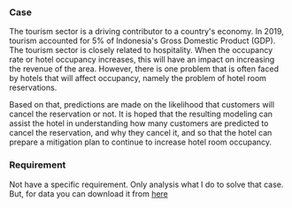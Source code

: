 ### Case

The tourism sector is a driving contributor to a country's economy. In 2019, tourism accounted for 5% of Indonesia's Gross Domestic Product (GDP). The tourism sector is closely related to hospitality. When the occupancy rate or hotel occupancy increases, this will have an impact on increasing the revenue of the area. However, there is one problem that is often faced by hotels that will affect occupancy, namely the problem of hotel room reservations.

Based on that, predictions are made on the likelihood that customers will cancel the reservation or not. It is hoped that the resulting modeling can assist the hotel in understanding how many customers are predicted to cancel the reservation, and why they cancel it, and so that the hotel can prepare a mitigation plan to continue to increase hotel room occupancy.

### Requirement

Not have a specific requirement. Only analysis what I do to solve that case.
But, for data you can download it from <a href="https://github.com/arubhasy/dataset/blob/main/Hotel_Reservations.csv" target="_blank">here</a>
